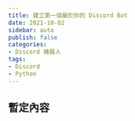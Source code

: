 ```yaml
---
title: 建立第一個屬於你的 Discord Bot
date: 2021-10-02
sidebar: auto
publish: false
categories:
- Discord 機器人
tags:
- Discord
- Python
---
```

## 暫定內容